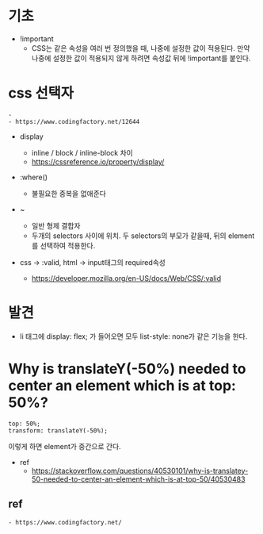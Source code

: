 # 기초

- !important
    - CSS는 같은 속성을 여러 번 정의했을 때, 나중에 설정한 값이 적용된다. 만약 나중에 설정한 값이 적용되지 않게 하려면 속성값 뒤에 !important를 붙인다.

# css 선택자
    - 
    - https://www.codingfactory.net/12644

- display
    - inline / block / inline-block 차이
    - https://cssreference.io/property/display/
- :where()
    - 불필요한 중복을 없애준다

- ~
    - 일반 형제 결합자
    - 두개의 selectors 사이에 위치. 두 selectors의 부모가 같을때, 뒤의 element를 선택하여 적용한다.
- css -> :valid, html -> input태그의 required속성
    - https://developer.mozilla.org/en-US/docs/Web/CSS/:valid

# 발견
- li 태그에 display: flex; 가 들어오면 모두 list-style: none가 같은 기능을 한다.
# Why is translateY(-50%) needed to center an element which is at top: 50%?
```
top: 50%;
transform: translateY(-50%);
```
이렇게 하면 element가 중간으로 간다.

- ref
    - https://stackoverflow.com/questions/40530101/why-is-translatey-50-needed-to-center-an-element-which-is-at-top-50/40530483

## ref
    - https://www.codingfactory.net/